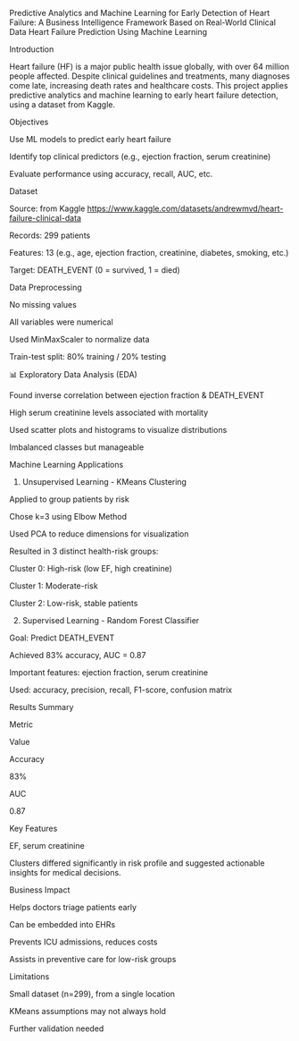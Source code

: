 Predictive Analytics and Machine Learning for Early Detection of Heart Failure: A Business Intelligence Framework Based on Real-World Clinical Data
Heart Failure Prediction Using Machine Learning

 Introduction

Heart failure (HF) is a major public health issue globally, with over 64 million people affected. Despite clinical guidelines and treatments, many diagnoses come late, increasing death rates and healthcare costs. This project applies predictive analytics and machine learning to early heart failure detection, using a dataset from Kaggle.

Objectives

Use ML models to predict early heart failure

Identify top clinical predictors (e.g., ejection fraction, serum creatinine)

Evaluate performance using accuracy, recall, AUC, etc.

Dataset

Source:   from Kaggle          https://www.kaggle.com/datasets/andrewmvd/heart-failure-clinical-data

Records: 299 patients

Features: 13 (e.g., age, ejection fraction, creatinine, diabetes, smoking, etc.)

Target: DEATH_EVENT (0 = survived, 1 = died)

 Data Preprocessing

No missing values

All variables were numerical

Used MinMaxScaler to normalize data

Train-test split: 80% training / 20% testing

📊 Exploratory Data Analysis (EDA)

Found inverse correlation between ejection fraction & DEATH_EVENT

High serum creatinine levels associated with mortality

Used scatter plots and histograms to visualize distributions

Imbalanced classes but manageable

Machine Learning Applications

1. Unsupervised Learning - KMeans Clustering

Applied to group patients by risk

Chose k=3 using Elbow Method

Used PCA to reduce dimensions for visualization

Resulted in 3 distinct health-risk groups:

Cluster 0: High-risk (low EF, high creatinine)

Cluster 1: Moderate-risk

Cluster 2: Low-risk, stable patients

2. Supervised Learning - Random Forest Classifier

Goal: Predict DEATH_EVENT

Achieved 83% accuracy, AUC = 0.87

Important features: ejection fraction, serum creatinine

Used: accuracy, precision, recall, F1-score, confusion matrix

 Results Summary

Metric

Value

Accuracy

83%

AUC

0.87

Key Features

EF, serum creatinine

Clusters differed significantly in risk profile and suggested actionable insights for medical decisions.

 Business Impact

Helps doctors triage patients early

Can be embedded into EHRs

Prevents ICU admissions, reduces costs

Assists in preventive care for low-risk groups

 Limitations

Small dataset (n=299), from a single location

KMeans assumptions may not always hold

Further validation needed

